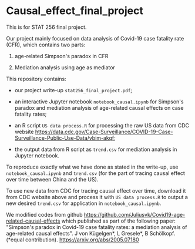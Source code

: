 # Causal_effect_final_project

This is for STAT 256 final project.

Our project mainly focused on data analysis of Covid-19 case fatality rate (CFR), which contains two parts:

1. age-related Simpson's paradox in CFR 

2. Mediation analysis using age as mediator

This repository contains:

* our project write-up `stat256_final_project.pdf`;

* an interactive Jupyter notebook `notebook_causal.ipynb` for Simpson's paradox and mediation analysis of age-related causal effects on case fatality rates;

* an R script `US data process.R` for processing the raw US data from CDC website https://data.cdc.gov/Case-Surveillance/COVID-19-Case-Surveillance-Public-Use-Data/vbim-akqf;

* the output data from R script as `trend.csv` for mediation analysis in Jupyter notebook.

To reproduce exactly what we have done as stated in the write-up, use `notebook_causal.ipynb` and `trend.csv` (for the part of tracing causal effect over time between China and the US).

To use new data from CDC for tracing causal effect over time, download it from CDC website above and process it with `US data process.R` to output a new desired `trend.csv` for application in `notebook_causal.ipynb`.

We modified codes from github https://github.com/Juliusvk/Covid19-age-related-causal-effects which published as part of the following paper:
"Simpson's paradox in Covid-19 case fatality rates: a mediation analysis of age-related causal effects". J von Kügelgen*, L Gresele*, B Schölkopf. (*equal contribution). https://arxiv.org/abs/2005.07180
